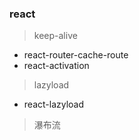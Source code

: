 ### react
> keep-alive
- react-router-cache-route
- react-activation
> lazyload
- react-lazyload

> 瀑布流
